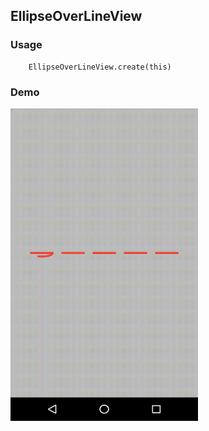 ## EllipseOverLineView

### Usage

```
    EllipseOverLineView.create(this)
```

### Demo

<img src="https://github.com/Anwesh43/LinkedEllipseOverLineView/blob/master/demo/ellipseoverlineview.gif" width = "300px" height="500px">
